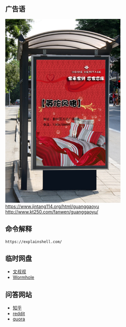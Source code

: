 ## 广告语
![](images/2022-11-17-13-05-37.png)
https://www.jintang114.org/html/guanggaoyu
http://www.kt250.com/fanwen/guanggaoyu/


## 命令解释

```
https://explainshell.com/
```
## 临时网盘

- [文叔叔](https://www.wenshushu.cn/)
- [Wormhole](https://wormhole.app/)

## 问答网站
- [知乎](https://www.zhihu.com/)
- [reddit](https://www.redditinc.com/)
- [quora](https://quora.com)